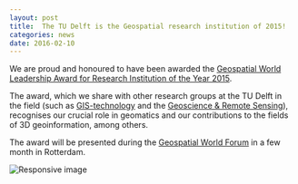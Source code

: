 ```yaml
---
layout: post
title:  The TU Delft is the Geospatial research institution of 2015!
categories: news
date: 2016-02-10
---
```


We are proud and honoured to have been awarded the [Geospatial World Leadership Award for Research Institution of the Year 2015](http://geospatialworld.net/News/View.aspx?id=33263_Article&utm_content=buffer3ad98&utm_medium=social&utm_source=twitter.com&utm_campaign=buffer). 

The award, which we share with other research groups at the TU Delft in the field (such as [GIS-technology](http://www.gdmc.nl) and the [Geoscience & Remote Sensing](http://www.citg.tudelft.nl/over-faculteit/afdelingen/geoscience-and-remote-sensing/)), recognises our crucial role in geomatics and our contributions to the fields of 3D geoinformation, among others.

The award will be presented during the [Geospatial World Forum](http://geospatialworldforum.org) in a few month in Rotterdam.

<img src="https://assets-animated.rbl.ms/3266548/980x.gif" class="img-responsive" alt="Responsive image">
